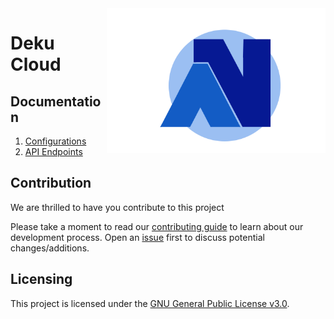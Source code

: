 <img src="https://github.com/Afkanerd/Afkanerd-Resources/raw/main/images/Artboard%209.png" align="right" width="350px"/>

# Deku Cloud

## Documentation

1. [Configurations](docs/CONFIGURATIONS.md)
2. [API Endpoints](docs/API_VERSIONS.md)

## Contribution

We are thrilled to have you contribute to this project

Please take a moment to read our [contributing guide](docs/CONTRIBUTING.md) to
learn about our development process. Open an
[issue](https://github.com/Afkanerd/Deku-Cloud/issues) first to discuss
potential changes/additions.

## Licensing

This project is licensed under the [GNU General Public License v3.0](LICENSE).
